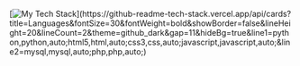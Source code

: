 [![My Tech Stack](https://github-readme-tech-stack.vercel.app/api/cards?title=Languages&fontSize=30&fontWeight=bold&showBorder=false&lineHeight=20&lineCount=2&theme=github_dark&gap=11&hideBg=true&line1=python,python,auto;html5,html,auto;css3,css,auto;javascript,javascript,auto;&line2=mysql,mysql,auto;php,php,auto;)](https://github-readme-tech-stack.vercel.app/api/cards?title=Languages&fontSize=30&fontWeight=bold&showBorder=false&lineHeight=20&lineCount=2&theme=github_dark&gap=11&hideBg=true&line1=python,python,auto;html5,html,auto;css3,css,auto;javascript,javascript,auto;&line2=mysql,mysql,auto;php,php,auto;)
